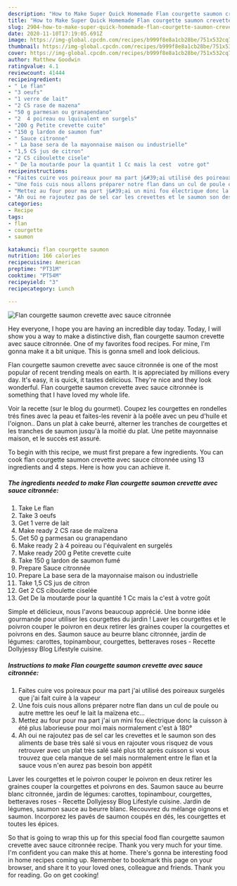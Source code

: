 ```yaml
---
description: "How to Make Super Quick Homemade Flan courgette saumon crevette avec sauce citronnée"
title: "How to Make Super Quick Homemade Flan courgette saumon crevette avec sauce citronnée"
slug: 2904-how-to-make-super-quick-homemade-flan-courgette-saumon-crevette-avec-sauce-citronnee
date: 2020-11-10T17:19:05.691Z
image: https://img-global.cpcdn.com/recipes/b999f8e8a1cb28be/751x532cq70/flan-courgette-saumon-crevette-avec-sauce-citronnee-photo-principale-de-la-recette.jpg
thumbnail: https://img-global.cpcdn.com/recipes/b999f8e8a1cb28be/751x532cq70/flan-courgette-saumon-crevette-avec-sauce-citronnee-photo-principale-de-la-recette.jpg
cover: https://img-global.cpcdn.com/recipes/b999f8e8a1cb28be/751x532cq70/flan-courgette-saumon-crevette-avec-sauce-citronnee-photo-principale-de-la-recette.jpg
author: Matthew Goodwin
ratingvalue: 4.1
reviewcount: 41444
recipeingredient:
- " Le flan"
- "3 oeufs"
- "1 verre de lait"
- "2 CS rase de mazena"
- "50 g parmesan ou granapendano"
- "2  4 poireau ou lquivalent en surgels"
- "200 g Petite crevette cuite"
- "150 g lardon de saumon fum"
- " Sauce citronne"
- " La base sera de la mayonnaise maison ou industrielle"
- "1,5 CS jus de citron"
- "2 CS ciboulette cisele"
- " De la moutarde pour la quantit 1 Cc mais la cest  votre got"
recipeinstructions:
- "Faites cuire vos poireaux pour ma part j&#39;ai utilisé des poireaux surgelés que j&#39;ai fait cuire à la vapeur"
- "Une fois cuis nous allons préparer notre flan dans un cul de poule ou autre mettre les oeuf le lait la maïzena etc..."
- "Mettez au four pour ma part j&#39;ai un mini fou électrique donc la cuisson à été plus laborieuse pour moi mais normalement c&#39;est à 180°"
- "Ah oui ne rajoutez pas de sel car les crevettes et le saumon son des aliments de base très salé si vous en rajouter vous risquez de vous retrouver avec un plat très salé salé plus tôt après cuisson si vous trouvez que cela manque de sel mais normalement entre le flan et la sauce vous n&#39;en aurez pas besoin bon appétit"
categories:
- Recipe
tags:
- flan
- courgette
- saumon

katakunci: flan courgette saumon 
nutrition: 166 calories
recipecuisine: American
preptime: "PT31M"
cooktime: "PT54M"
recipeyield: "3"
recipecategory: Lunch

---
```



![Flan courgette saumon crevette avec sauce citronnée](https://img-global.cpcdn.com/recipes/b999f8e8a1cb28be/751x532cq70/flan-courgette-saumon-crevette-avec-sauce-citronnee-photo-principale-de-la-recette.jpg)

Hey everyone, I hope you are having an incredible day today. Today, I will show you a way to make a distinctive dish, flan courgette saumon crevette avec sauce citronnée. One of my favorites food recipes. For mine, I'm gonna make it a bit unique. This is gonna smell and look delicious.

Flan courgette saumon crevette avec sauce citronnée is one of the most popular of recent trending meals on earth. It is appreciated by millions every day. It's easy, it is quick, it tastes delicious. They're nice and they look wonderful. Flan courgette saumon crevette avec sauce citronnée is something that I have loved my whole life.

Voir la recette (sur le blog du gourmet). Coupez les courgettes en rondelles trés fines avec la peau et faites-les revenir à la poêle avec un peu d&#39;huile et l&#39;oignon.. Dans un plat à cake beurré, alterner les tranches de courgettes et les tranches de saumon jusqu&#39;à la moitié du plat. Une petite mayonnaise maison, et le succès est assuré.


To begin with this recipe, we must first prepare a few ingredients. You can cook flan courgette saumon crevette avec sauce citronnée using 13 ingredients and 4 steps. Here is how you can achieve it.

<!--inarticleads1-->

##### The ingredients needed to make Flan courgette saumon crevette avec sauce citronnée:

1. Take  Le flan
1. Take 3 oeufs
1. Get 1 verre de lait
1. Make ready 2 CS rase de maïzena
1. Get 50 g parmesan ou granapendano
1. Make ready 2 à 4 poireau ou l&#39;équivalent en surgelés
1. Make ready 200 g Petite crevette cuite
1. Take 150 g lardon de saumon fumé
1. Prepare  Sauce citronnée
1. Prepare  La base sera de la mayonnaise maison ou industrielle
1. Take 1,5 CS jus de citron
1. Get 2 CS ciboulette ciselée
1. Get  De la moutarde pour la quantité 1 Cc mais la c&#39;est à votre goût


Simple et délicieux, nous l&#39;avons beaucoup apprécié. Une bonne idée gourmande pour utiliser les courgettes du jardin ! Laver les courgettes et le poivron couper le poivron en deux retirer les graines couper la courgettes et poivrons en des. Saumon sauce au beurre blanc citronnée, jardin de légumes: carottes, topinambour, courgettes, betteraves roses - Recette Dollyjessy Blog Lifestyle cuisine. 

<!--inarticleads2-->

##### Instructions to make Flan courgette saumon crevette avec sauce citronnée:

1. Faites cuire vos poireaux pour ma part j&#39;ai utilisé des poireaux surgelés que j&#39;ai fait cuire à la vapeur
1. Une fois cuis nous allons préparer notre flan dans un cul de poule ou autre mettre les oeuf le lait la maïzena etc...
1. Mettez au four pour ma part j&#39;ai un mini fou électrique donc la cuisson à été plus laborieuse pour moi mais normalement c&#39;est à 180°
1. Ah oui ne rajoutez pas de sel car les crevettes et le saumon son des aliments de base très salé si vous en rajouter vous risquez de vous retrouver avec un plat très salé salé plus tôt après cuisson si vous trouvez que cela manque de sel mais normalement entre le flan et la sauce vous n&#39;en aurez pas besoin bon appétit


Laver les courgettes et le poivron couper le poivron en deux retirer les graines couper la courgettes et poivrons en des. Saumon sauce au beurre blanc citronnée, jardin de légumes: carottes, topinambour, courgettes, betteraves roses - Recette Dollyjessy Blog Lifestyle cuisine. Jardin de légumes, saumon sauce au beurre blanc. Recouvrez du mélange oignons et saumon. Incorporez les pavés de saumon coupés en dés, les courgettes et toutes les épices. 

So that is going to wrap this up for this special food flan courgette saumon crevette avec sauce citronnée recipe. Thank you very much for your time. I'm confident you can make this at home. There's gonna be interesting food in home recipes coming up. Remember to bookmark this page on your browser, and share it to your loved ones, colleague and friends. Thank you for reading. Go on get cooking!
